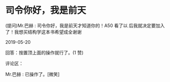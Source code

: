 # 司令你好，我是前天

(提问)Mr.巴赫 : 司令你好，我是前天才知道你的！A50 看了以 后我就决定要加入了！我想买结构学这本书希望成全谢谢

2019-05-20

回答：按置顶上面的操作就行了。(1 赞)

评论区：

Mr.巴赫 : 已操作了。[微笑]